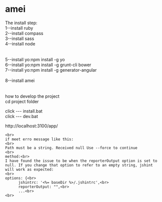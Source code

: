 # amei
The install step:<br>
1--install ruby<br>
2--install compass<br>
3--install sass<br>
4--install node<br>
<br><br>
5--install yo:npm install -g yo<br>
6--install yo:npm install -g grunt-cli bower<br>
7--install yo:npm install -g generator-angular<br>
<br>
8--install amei
<br><br><br>
how to develop the project<br>
cd project folder<br>

click --- install.bat
<br>
click --- dev.bat
<br>

http://localhost:3100/app/

~~~~woo~it's success!~~~
<br>
if meet erro message like this:
<br>
Path must be a string. Received null Use --force to continue
<br>
method:<br>
I have found the issue to be when the reporterOutput option is set to null. If you change that option to refer to an empty string, jshint will work as expected:
<br>
options: {<br>
      jshintrc: '<%= baseDir %>/.jshintrc',<br>
      reporterOutput: "",<br>
      ...<br>
<br>
